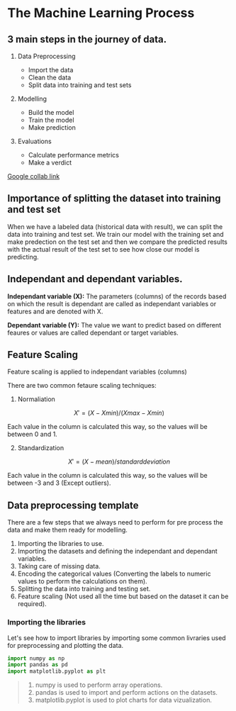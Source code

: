 # The Machine Learning Process

## 3 main steps in the journey of data.

1. Data Preprocessing

   - Import the data
   - Clean the data
   - Split data into training and test sets

2. Modelling

   - Build the model
   - Train the model
   - Make prediction

3. Evaluations
   - Calculate performance metrics
   - Make a verdict

[Google collab link](https://colab.research.google.com/)

## Importance of splitting the dataset into training and test set

When we have a labeled data (historical data with result), we can split the data into training and test set.
We train our model with the training set and make predection on the test set and then we compare the predicted results with the actual result of the test set to see how close our model is predicting.

## Independant and dependant variables.

**Independant variable (X):**
The parameters (columns) of the records based on which the result is dependant are called as independant variables or features and are denoted with X.

**Dependant variable (Y):**
The value we want to predict based on different feaures or values are called dependant or target variables.

## Feature Scaling

Feature scaling is applied to independant variables (columns)

There are two common fetaure scaling techniques:

1. Normaliation

```math
X' = (X - X min) / (X max - X min)
```

Each value in the column is calculated this way, so the values will be between 0 and 1.

2. Standardization

```math
X' = (X - mean) / standard deviation
```

Each value in the column is calculated this way, so the values will be between -3 and 3 (Except outliers).

## Data preprocessing template

There are a few steps that we always need to perform for pre process the data and make them ready for modelling.

1. Importing the libraries to use.
2. Importing the datasets and defining the independant and dependant variables.
3. Taking care of missing data.
4. Encoding the categorical values (Converting the labels to numeric values to perform the calculations on them).
5. Splitting the data into training and testing set.
6. Feature scaling (Not used all the time but based on the dataset it can be required).

### Importing the libraries

Let's see how to import libraries by importing some common livraries used for preprocessing and plotting the data.

```python
import numpy as np
import pandas as pd
import matplotlib.pyplot as plt
```

> 1. numpy is used to perform array operations.
> 2. pandas is used to import and perform actions on the datasets.
> 3. matplotlib.pyplot is used to plot charts for data vizualization.
